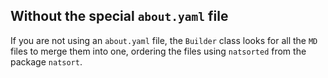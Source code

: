 Without the special `about.yaml` file
-------------------------------------

If you are not using an `about.yaml` file, the `Builder` class looks for all the `MD` files to merge them into one, ordering the files using `natsorted` from the package `natsort`.
